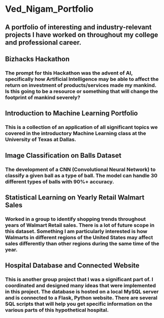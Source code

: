 # Ved_Nigam_Portfolio
## A portfolio of interesting and industry-relevant projects I have worked on throughout my college and professional career.

## Bizhacks Hackathon
### The prompt for this Hackathon was the advent of AI, specifically how Artificial Intelligence may be able to affect the return on investment of products/services made my mankind. Is this going to be a resource or something that will change the footprint of mankind severely?

## Introduction to Machine Learning Portfolio
### This is a collection of an application of all significant topics we covered in the introductory Machine Learning class at the University of Texas at Dallas.

## Image Classification on Balls Dataset
### The development of a CNN (Convolutional Neural Network) to classify a given ball as a type of ball. The model can handle 30 different types of balls with 90%+ accuracy.

## Statistical Learning on Yearly Retail Walmart Sales 
### Worked in a group to identify shopping trends throughout years of Walmart Retail sales. There is a lot of future scope in this dataset. Something I am particularly interested is how Walmarts in different regions of the United States may affect sales differently than other regions during the same time of the year.

## Hospital Database and Connected Website
### This is another group project that I was a significant part of. I coordinated and designed many ideas that were implemented in this project. The database is hosted on a local MySQL server and is connected to a Flask, Python website. There are several SQL scripts that will help you get specific information on the various parts of this hypothetical hospital.
